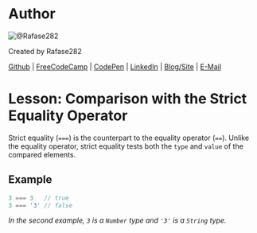 # Author
![@Rafase282](https://avatars0.githubusercontent.com/Rafase282?&s=128)

Created by Rafase282

[Github](https://github.com/Rafase282) | [FreeCodeCamp](http://www.freecodecamp.com/rafase282) | [CodePen](http://codepen.io/Rafase282/) | [LinkedIn](https://www.linkedin.com/in/rafase282) | [Blog/Site](https://rafase282.wordpress.com/) | [E-Mail](mailto:rafase282@gmail.com)

# Lesson: Comparison with the Strict Equality Operator
Strict equality (`===`) is the counterpart to the equality operator (`==`). Unlike the equality operator, strict equality tests both the `type` and `value` of the compared elements.

## Example

```js
3 === 3   // true
3 === '3' // false
```

_In the second example, `3` is a `Number` type and `'3'` is a `String` type._
